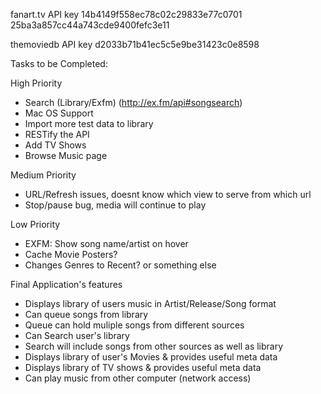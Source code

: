 fanart.tv API key 14b4149f558ec78c02c29833e77c0701
25ba3a857cc44a743cde9400fefc3e11

themoviedb API key d2033b71b41ec5c5e9be31423c0e8598

Tasks to be Completed:

High Priority
- Search (Library/Exfm) (http://ex.fm/api#songsearch)
- Mac OS Support
- Import more test data to library
- RESTify the API
- Add TV Shows
- Browse Music page

Medium Priority
- URL/Refresh issues, doesnt know which view to serve from which url
- Stop/pause bug, media will continue to play

Low Priority
- EXFM: Show song name/artist on hover
- Cache Movie Posters?
- Changes Genres to Recent? or something else


Final Application's features
- Displays library of users music in Artist/Release/Song format
- Can queue songs from library
- Queue can hold muliple songs from different sources
- Can Search user's library
- Search will include songs from other sources as well as library
- Displays library of user's Movies & provides useful meta data
- Displays library of TV shows & provides useful meta data
- Can play music from other computer (network access)